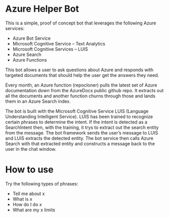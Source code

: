 # Azure Helper Bot

This is a simple, proof of concept bot that leverages the following Azure services:
*   Azure Bot Service
*   Microsoft Cognitive Service – Text Analytics
*   Microsoft Cognitive Services – LUIS
*   Azure Search
*   Azure Functions

This bot allows a user to ask questions about Azure and responds with targeted documents that should help the user get the answers they need. 

Every month, an Azure function (repocloner) pulls the latest set of Azure documentation down from the AzureDocs public github repo. It extracts out all the documents and another function churns through those and lands them in an Azure Search index.

The bot is built with the Microsoft Cognitive Service LUIS (Language Understanding Intelligent Service). LUIS has been trained to recognize certain phrases to determine the intent. If the intent is detected as a SearchIntent then, with the training, it trys to extract out the search entity from the message. The bot framework sends the user’s message to LUIS and LUIS extracts the detected entity. The bot service then calls Azure Search with that extracted entity and constructs a message back to the user in the chat window.

# How to use

Try the following types of phrases:

*   Tell me about x
*   What is x
*   How do I do x
*   What are my x limits
